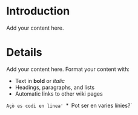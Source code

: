 # Introduction #

Add your content here.



# Details #

Add your content here.  Format your content with:
  * Text in **bold** or _italic_
  * Headings, paragraphs, and lists
  * Automatic links to other wiki pages

`Açò es codi en linea'
`*`
`Pot ser en varies línies?`